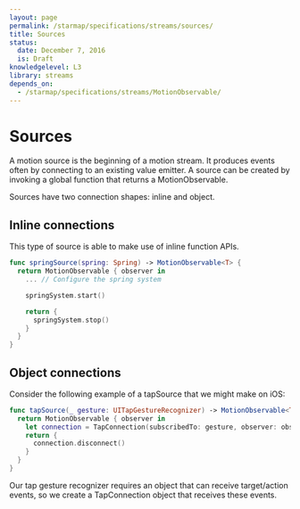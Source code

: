 ```yaml
---
layout: page
permalink: /starmap/specifications/streams/sources/
title: Sources
status:
  date: December 7, 2016
  is: Draft
knowledgelevel: L3
library: streams
depends_on:
  - /starmap/specifications/streams/MotionObservable/
---
```


# Sources

A motion source is the beginning of a motion stream. It produces events often by connecting
to an existing value emitter. A source can be created by invoking a global function that
returns a MotionObservable.

Sources have two connection shapes: inline and object.

## Inline connections

This type of source is able to make use of inline function APIs.

```swift
func springSource(spring: Spring) -> MotionObservable<T> {
  return MotionObservable { observer in
    ... // Configure the spring system

    springSystem.start()

    return {
      springSystem.stop()
    }
  }
}
```

## Object connections

Consider the following example of a tapSource that we might make on iOS:

```swift
func tapSource(_ gesture: UITapGestureRecognizer) -> MotionObservable<TapSubscription.Value> {
  return MotionObservable { observer in
    let connection = TapConnection(subscribedTo: gesture, observer: observer)
    return {
      connection.disconnect()
    }
  }
}
```

Our tap gesture recognizer requires an object that can receive target/action events, so we create a
TapConnection object that receives these events.
